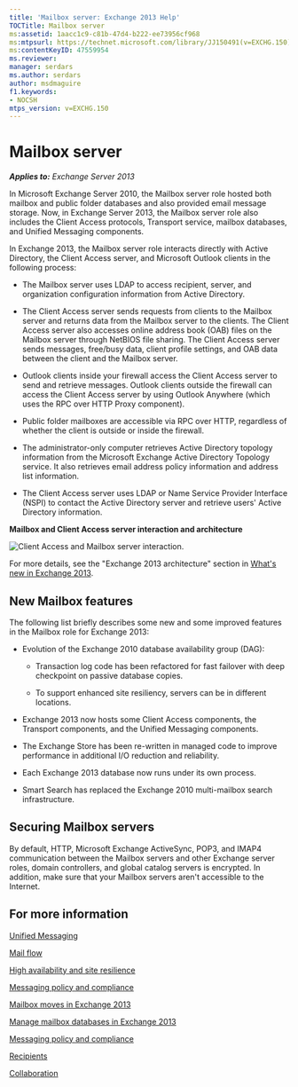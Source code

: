 ```yaml
---
title: 'Mailbox server: Exchange 2013 Help'
TOCTitle: Mailbox server
ms:assetid: 1aacc1c9-c81b-47d4-b222-ee73956cf968
ms:mtpsurl: https://technet.microsoft.com/library/JJ150491(v=EXCHG.150)
ms:contentKeyID: 47559954
ms.reviewer: 
manager: serdars
ms.author: serdars
author: msdmaguire
f1.keywords:
- NOCSH
mtps_version: v=EXCHG.150
---
```


# Mailbox server

_**Applies to:** Exchange Server 2013_

In Microsoft Exchange Server 2010, the Mailbox server role hosted both mailbox and public folder databases and also provided email message storage. Now, in Exchange Server 2013, the Mailbox server role also includes the Client Access protocols, Transport service, mailbox databases, and Unified Messaging components.

In Exchange 2013, the Mailbox server role interacts directly with Active Directory, the Client Access server, and Microsoft Outlook clients in the following process:

  - The Mailbox server uses LDAP to access recipient, server, and organization configuration information from Active Directory.

  - The Client Access server sends requests from clients to the Mailbox server and returns data from the Mailbox server to the clients. The Client Access server also accesses online address book (OAB) files on the Mailbox server through NetBIOS file sharing. The Client Access server sends messages, free/busy data, client profile settings, and OAB data between the client and the Mailbox server.

  - Outlook clients inside your firewall access the Client Access server to send and retrieve messages. Outlook clients outside the firewall can access the Client Access server by using Outlook Anywhere (which uses the RPC over HTTP Proxy component).

  - Public folder mailboxes are accessible via RPC over HTTP, regardless of whether the client is outside or inside the firewall.

  - The administrator-only computer retrieves Active Directory topology information from the Microsoft Exchange Active Directory Topology service. It also retrieves email address policy information and address list information.

  - The Client Access server uses LDAP or Name Service Provider Interface (NSPI) to contact the Active Directory server and retrieve users' Active Directory information.

**Mailbox and Client Access server interaction and architecture**

![Client Access and Mailbox server interaction.](images/JJ150491.d14577bf-14f9-40fa-bd49-a92932eb003a(EXCHG.150).gif "Client Access and Mailbox server interaction")

For more details, see the "Exchange 2013 architecture" section in [What's new in Exchange 2013](what-s-new-in-exchange-2013-exchange-2013-help.md).

## New Mailbox features

The following list briefly describes some new and some improved features in the Mailbox role for Exchange 2013:

  - Evolution of the Exchange 2010 database availability group (DAG):

      - Transaction log code has been refactored for fast failover with deep checkpoint on passive database copies.

      - To support enhanced site resiliency, servers can be in different locations.

  - Exchange 2013 now hosts some Client Access components, the Transport components, and the Unified Messaging components.

  - The Exchange Store has been re-written in managed code to improve performance in additional I/O reduction and reliability.

  - Each Exchange 2013 database now runs under its own process.

  - Smart Search has replaced the Exchange 2010 multi-mailbox search infrastructure.

## Securing Mailbox servers

By default, HTTP, Microsoft Exchange ActiveSync, POP3, and IMAP4 communication between the Mailbox servers and other Exchange server roles, domain controllers, and global catalog servers is encrypted. In addition, make sure that your Mailbox servers aren't accessible to the Internet.

## For more information

[Unified Messaging](unified-messaging-exchange-2013-help.md)

[Mail flow](mail-flow-exchange-2013-help.md)

[High availability and site resilience](high-availability-and-site-resilience-exchange-2013-help.md)

[Messaging policy and compliance](messaging-policy-and-compliance-exchange-2013-help.md)

[Mailbox moves in Exchange 2013](mailbox-moves-in-exchange-2013-exchange-2013-help.md)

[Manage mailbox databases in Exchange 2013](manage-mailbox-databases-in-exchange-2013-exchange-2013-help.md)

[Messaging policy and compliance](messaging-policy-and-compliance-exchange-2013-help.md)

[Recipients](recipients-exchange-2013-help.md)

[Collaboration](collaboration-exchange-2013-help.md)
